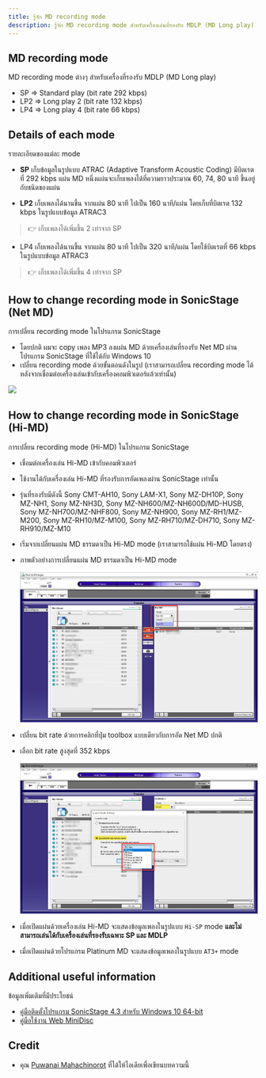 ```yaml
---
title: รู้จัก MD recording mode
description: รู้จัก MD recording mode สำหรับเครื่องเล่นที่รองรับ MDLP (MD Long play)
---
```


##  MD recording mode
MD recording mode ต่างๆ สำหรับเครื่องที่รองรับ MDLP (MD Long play)

- SP => Standard play (bit rate 292 kbps)
- LP2 => Long play 2 (bit rate 132 kbps)
- LP4 => Long play 4 (bit rate 66 kbps)

## Details of each mode
รายละเอียดของแต่ละ mode

- **SP** เก็บข้อมูลในรูปแบบ ATRAC (Adaptive Transform Acoustic Coding) มีบิตเรตที่ 292 kbps
  แผ่น MD หนึ่งแผ่นจะเก็บเพลงได้ที่ความยาวประมาณ 60, 74, 80 นาที ขึ้นอยู่กับชนิดของแผ่น

- **LP2** เก็บเพลงได้นานขึ้น จากแผ่น 80 นาที ไปเป็น 160 นาที/แผ่น โดยเก็บที่บิตเรต 132 kbps ในรูปแบบข้อมูล ATRAC3
> 👉 เก็บเพลงได้เพิ่มขึ้น 2 เท่าจาก SP

- LP4 เก็บเพลงได้นานขึ้น จากแผ่น 80 นาที ไปเป็น 320 นาที/แผ่น โดยใช้บิตเรตที่ 66 kbps ในรูปแบบข้อมูล ATRAC3
> 👉 เก็บเพลงได้เพิ่มขึ้น 4 เท่าจาก SP

## How to change recording mode in SonicStage (Net MD)
การเปลี่ยน recording mode ในโปรแกรม SonicStage

- โดยปกติ ผมจะ copy เพลง MP3 ลงแผ่น MD ด้วยเครื่องเล่นที่รองรับ Net MD ผ่านโปรแกรม SonicStage ที่ใช้ได้กับ Windows 10
- เปลี่ยน recording mode ด้วยขั้นตอนดังในรูป (เราสามารถเปลี่ยน recording mode ได้ หลังจากเชื่อมต่อเครื่องเล่นเข้ากับเครื่องคอมพิวเตอร์แล้วเท่านั้น)

![](images/md-recording-mode/change-recording-mode.png)

## How to change recording mode in SonicStage (Hi-MD)
การเปลี่ยน recording mode (Hi-MD) ในโปรแกรม SonicStage

- เชื่อมต่อเครื่องเล่น Hi-MD เข้ากับคอมพิวเตอร์
- ใช้งานได้กับเครื่องเล่น Hi-MD ที่รองรับการอัดเพลงผ่าน SonicStage เท่านั้น
- รุ่นที่รองรับมีดังนี้ Sony CMT-AH10, Sony LAM-X1, Sony MZ-DH10P, Sony MZ-NH1, Sony MZ-NH3D, Sony MZ-NH600/MZ-NH600D/MD-HUSB, Sony MZ-NH700/MZ-NHF800,
  Sony MZ-NH900, Sony MZ-RH1/MZ-M200, Sony MZ-RH10/MZ-M100, Sony MZ-RH710/MZ-DH710, Sony MZ-RH910/MZ-M10
- เริ่มจากเปลี่ยนแผ่น MD ธรรมดาเป็น Hi-MD mode (เราสามารถใช้แผ่น Hi-MD โดยตรง)
- ภาพตัวอย่างการเปลี่ยนแผ่น MD ธรรมดาเป็น Hi-MD mode

  ![](images/md-recording-mode/change-hi-md-mode.png)

- เปลี่ยน bit rate ด้วยการคลิกที่ปุ่ม toolbox แบบเดียวกับการอัด Net MD ปกติ
- เลือก bit rate สูงสุดที่ 352 kbps

  ![](images/md-recording-mode/change-hi-md-bit-rate.png)

- เมื่อเปิดแผ่นด้วยเครื่องเล่น Hi-MD จะแสดงข้อมูลเพลงในรูปแบบ `Hi-SP` mode **และไม่สามารถเล่นได้กับเครื่องเล่นที่รองรับเฉพาะ SP และ MDLP**
- เมื่อเปิดแผ่นด้วยโปรแกรม Platinum MD จะแสดงข้อมูลเพลงในรูปแบบ `AT3+` mode

## Additional useful information
ข้อมูลเพิ่มเติมที่มีประโยชน์

- [คู่มือติดตั้งโปรแกรม SonicStage 4.3 สำหรับ Windows 10 64-bit](/net-md/sonic-stage-manual-installation-manual)
- [คู่มือใช้งาน Web MiniDisc](/net-md/web-mini-disc-user-guide)

## Credit
- คุณ [Puwanai Mahachinorot](https://www.facebook.com/pinghitz) ที่ได้ให้ไอเดียเพื่อเขียนบทความนี้

